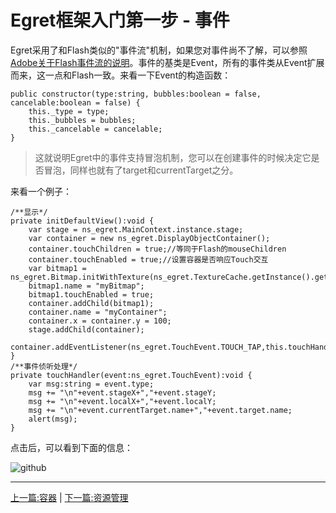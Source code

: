 Egret框架入门第一步 - 事件
===============

Egret采用了和Flash类似的"事件流"机制，如果您对事件尚不了解，可以参照[Adobe关于Flash事件流的说明](http://help.adobe.com/zh_CN/as3/dev/WS5b3ccc516d4fbf351e63e3d118a9b90204-7e4f.html)。事件的基类是Event，所有的事件类从Event扩展而来，这一点和Flash一致。来看一下Event的构造函数：

```
public constructor(type:string, bubbles:boolean = false, cancelable:boolean = false) {
    this._type = type;
    this._bubbles = bubbles;
    this._cancelable = cancelable;
}
```
> 这就说明Egret中的事件支持冒泡机制，您可以在创建事件的时候决定它是否冒泡，同样也就有了target和currentTarget之分。

来看一个例子：

```
/**显示*/
private initDefaultView():void {
    var stage = ns_egret.MainContext.instance.stage;
    var container = new ns_egret.DisplayObjectContainer();
    container.touchChildren = true;//等同于Flash的mouseChildren
    container.touchEnabled = true;//设置容器是否响应Touch交互
    var bitmap1 = ns_egret.Bitmap.initWithTexture(ns_egret.TextureCache.getInstance().getTexture("egret_icon.png"));
    bitmap1.name = "myBitmap";
    bitmap1.touchEnabled = true;
    container.addChild(bitmap1);
    container.name = "myContainer";
    container.x = container.y = 100;
    stage.addChild(container);
    container.addEventListener(ns_egret.TouchEvent.TOUCH_TAP,this.touchHandler,container);
}
/**事件侦听处理*/
private touchHandler(event:ns_egret.TouchEvent):void {
    var msg:string = event.type;
    msg += "\n"+event.stageX+","+event.stageY;
    msg += "\n"+event.localX+","+event.localY;
    msg += "\n"+event.currentTarget.name+","+event.target.name;
    alert(msg);
}
```
点击后，可以看到下面的信息：

![github](https://raw.githubusercontent.com/NeoGuo/html5-documents/master/egret/images/egret_event.png "event")

- - -

[上一篇:容器](https://github.com/NeoGuo/html5-documents/blob/master/egret/07-container.md)
| [下一篇:资源管理](https://github.com/NeoGuo/html5-documents/blob/master/egret/09-resource.md)
